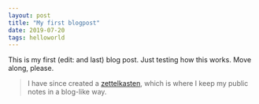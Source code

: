 ```yaml
---
layout: post
title: "My first blogpost"
date: 2019-07-20
tags: helloworld
---
```


This is my first (edit: and last) blog post. Just testing how this works. Move along, please.

> I have since created a [zettelkasten](https://github.com/dnnsmnstrr/zettelkasten), which is where I keep my public notes in a blog-like way.
